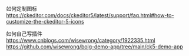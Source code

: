 如何定制图标
https://ckeditor.com/docs/ckeditor5/latest/support/faq.html#how-to-customize-the-ckeditor-5-icons

如何自己写插件
https://www.cnblogs.com/wisewrong/category/1922335.html
https://github.com/wisewrong/bolg-demo-app/tree/main/ck5-demo-app